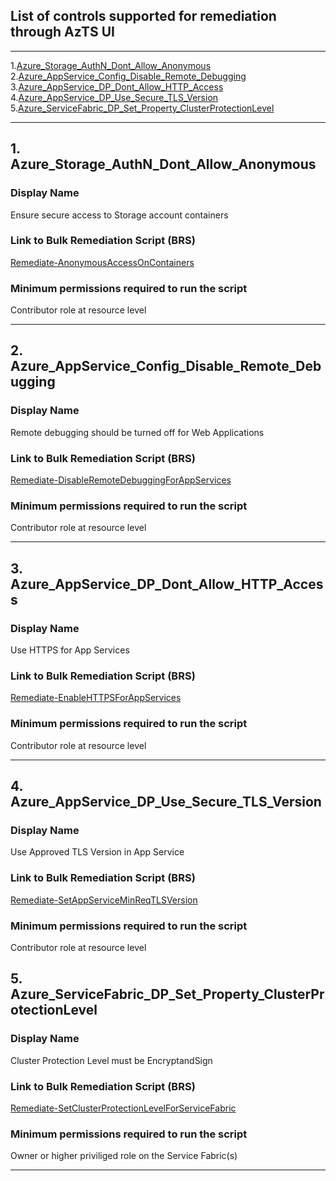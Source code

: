## **List of controls supported for remediation through AzTS UI**
***

1.[Azure_Storage_AuthN_Dont_Allow_Anonymous](ControlsEligibleForRemediationThroughUI.md#1-Azure_Storage_AuthN_Dont_Allow_Anonymous)
<br />
2.[Azure_AppService_Config_Disable_Remote_Debugging](ControlsEligibleForRemediationThroughUI.md#1-Azure_AppService_Config_Disable_Remote_Debugging)
<br />
3.[Azure_AppService_DP_Dont_Allow_HTTP_Access](ControlsEligibleForRemediationThroughUI.md#1-Azure_AppService_DP_Dont_Allow_HTTP_Access)
<br />
4.[Azure_AppService_DP_Use_Secure_TLS_Version](ControlsEligibleForRemediationThroughUI.md#1-Azure_AppService_DP_Use_Secure_TLS_Version)
<br />
5.[Azure_ServiceFabric_DP_Set_Property_ClusterProtectionLevel](ControlsEligibleForRemediationThroughUI.md#1-Azure_ServiceFabric_DP_Set_Property_ClusterProtectionLevel)
<br />

___

## 1. Azure_Storage_AuthN_Dont_Allow_Anonymous

### Display Name
Ensure secure access to Storage account containers

### Link to Bulk Remediation Script (BRS)
[Remediate-AnonymousAccessOnContainers](Remediate-AnonymousAccessOnContainers.ps1)

### Minimum permissions required to run the script
Contributor role at resource level

___



## 2. Azure_AppService_Config_Disable_Remote_Debugging

### Display Name
Remote debugging should be turned off for Web Applications

### Link to Bulk Remediation Script (BRS)
[Remediate-DisableRemoteDebuggingForAppServices](Remediate-DisableRemoteDebuggingForAppServices.ps1)

### Minimum permissions required to run the script
Contributor role at resource level

___

## 3. Azure_AppService_DP_Dont_Allow_HTTP_Access

### Display Name
Use HTTPS for App Services

### Link to Bulk Remediation Script (BRS)
[Remediate-EnableHTTPSForAppServices](Remediate-EnableHTTPSForAppServices.ps1)

### Minimum permissions required to run the script
Contributor role at resource level

___

## 4. Azure_AppService_DP_Use_Secure_TLS_Version

### Display Name
Use Approved TLS Version in App Service

### Link to Bulk Remediation Script (BRS)
[Remediate-SetAppServiceMinReqTLSVersion](Remediate-SetAppServiceMinReqTLSVersion.ps1)

### Minimum permissions required to run the script
Contributor role at resource level

## 5. Azure_ServiceFabric_DP_Set_Property_ClusterProtectionLevel

### Display Name
Cluster Protection Level must be EncryptandSign

### Link to Bulk Remediation Script (BRS)
[Remediate-SetClusterProtectionLevelForServiceFabric](Remediate-SetClusterProtectionLevelForServiceFabric.ps1)

### Minimum permissions required to run the script
Owner or higher priviliged role on the Service Fabric(s)

___